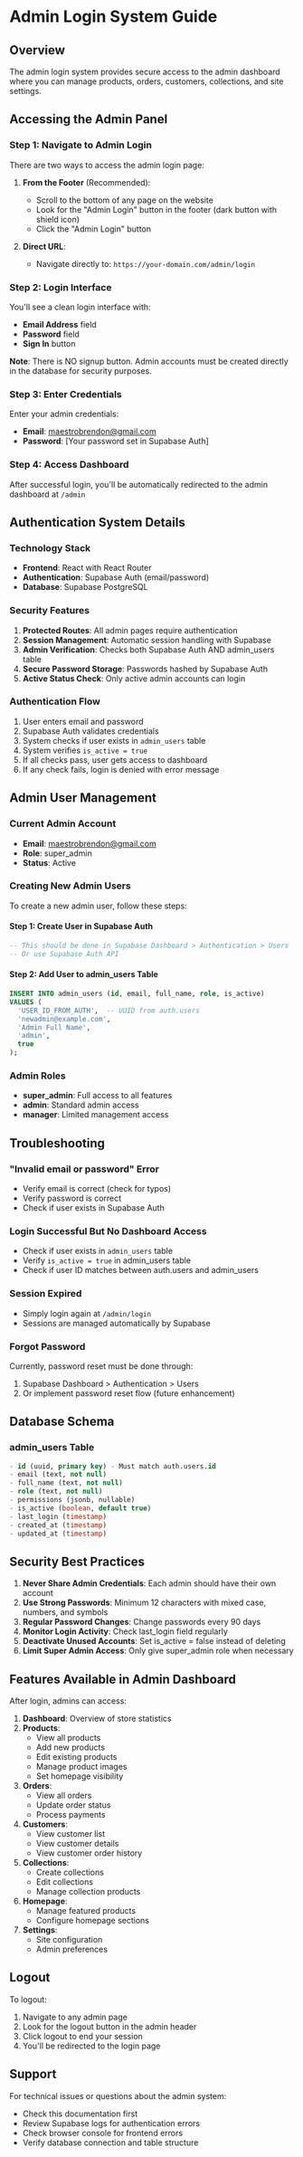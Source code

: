 # Admin Login System Guide

## Overview
The admin login system provides secure access to the admin dashboard where you can manage products, orders, customers, collections, and site settings.

## Accessing the Admin Panel

### Step 1: Navigate to Admin Login
There are two ways to access the admin login page:

1. **From the Footer** (Recommended):
   - Scroll to the bottom of any page on the website
   - Look for the "Admin Login" button in the footer (dark button with shield icon)
   - Click the "Admin Login" button

2. **Direct URL**:
   - Navigate directly to: `https://your-domain.com/admin/login`

### Step 2: Login Interface
You'll see a clean login interface with:
- **Email Address** field
- **Password** field
- **Sign In** button

**Note**: There is NO signup button. Admin accounts must be created directly in the database for security purposes.

### Step 3: Enter Credentials
Enter your admin credentials:
- **Email**: maestrobrendon@gmail.com
- **Password**: [Your password set in Supabase Auth]

### Step 4: Access Dashboard
After successful login, you'll be automatically redirected to the admin dashboard at `/admin`

## Authentication System Details

### Technology Stack
- **Frontend**: React with React Router
- **Authentication**: Supabase Auth (email/password)
- **Database**: Supabase PostgreSQL

### Security Features
1. **Protected Routes**: All admin pages require authentication
2. **Session Management**: Automatic session handling with Supabase
3. **Admin Verification**: Checks both Supabase Auth AND admin_users table
4. **Secure Password Storage**: Passwords hashed by Supabase Auth
5. **Active Status Check**: Only active admin accounts can login

### Authentication Flow
1. User enters email and password
2. Supabase Auth validates credentials
3. System checks if user exists in `admin_users` table
4. System verifies `is_active = true`
5. If all checks pass, user gets access to dashboard
6. If any check fails, login is denied with error message

## Admin User Management

### Current Admin Account
- **Email**: maestrobrendon@gmail.com
- **Role**: super_admin
- **Status**: Active

### Creating New Admin Users

To create a new admin user, follow these steps:

#### Step 1: Create User in Supabase Auth
```sql
-- This should be done in Supabase Dashboard > Authentication > Users
-- Or use Supabase Auth API
```

#### Step 2: Add User to admin_users Table
```sql
INSERT INTO admin_users (id, email, full_name, role, is_active)
VALUES (
  'USER_ID_FROM_AUTH',  -- UUID from auth.users
  'newadmin@example.com',
  'Admin Full Name',
  'admin',
  true
);
```

### Admin Roles
- **super_admin**: Full access to all features
- **admin**: Standard admin access
- **manager**: Limited management access

## Troubleshooting

### "Invalid email or password" Error
- Verify email is correct (check for typos)
- Verify password is correct
- Check if user exists in Supabase Auth

### Login Successful But No Dashboard Access
- Check if user exists in `admin_users` table
- Verify `is_active = true` in admin_users table
- Check if user ID matches between auth.users and admin_users

### Session Expired
- Simply login again at `/admin/login`
- Sessions are managed automatically by Supabase

### Forgot Password
Currently, password reset must be done through:
1. Supabase Dashboard > Authentication > Users
2. Or implement password reset flow (future enhancement)

## Database Schema

### admin_users Table
```sql
- id (uuid, primary key) - Must match auth.users.id
- email (text, not null)
- full_name (text, not null)
- role (text, not null)
- permissions (jsonb, nullable)
- is_active (boolean, default true)
- last_login (timestamp)
- created_at (timestamp)
- updated_at (timestamp)
```

## Security Best Practices

1. **Never Share Admin Credentials**: Each admin should have their own account
2. **Use Strong Passwords**: Minimum 12 characters with mixed case, numbers, and symbols
3. **Regular Password Changes**: Change passwords every 90 days
4. **Monitor Login Activity**: Check last_login field regularly
5. **Deactivate Unused Accounts**: Set is_active = false instead of deleting
6. **Limit Super Admin Access**: Only give super_admin role when necessary

## Features Available in Admin Dashboard

After login, admins can access:

1. **Dashboard**: Overview of store statistics
2. **Products**:
   - View all products
   - Add new products
   - Edit existing products
   - Manage product images
   - Set homepage visibility
3. **Orders**:
   - View all orders
   - Update order status
   - Process payments
4. **Customers**:
   - View customer list
   - View customer details
   - View customer order history
5. **Collections**:
   - Create collections
   - Edit collections
   - Manage collection products
6. **Homepage**:
   - Manage featured products
   - Configure homepage sections
7. **Settings**:
   - Site configuration
   - Admin preferences

## Logout

To logout:
1. Navigate to any admin page
2. Look for the logout button in the admin header
3. Click logout to end your session
4. You'll be redirected to the login page

## Support

For technical issues or questions about the admin system:
- Check this documentation first
- Review Supabase logs for authentication errors
- Check browser console for frontend errors
- Verify database connection and table structure

